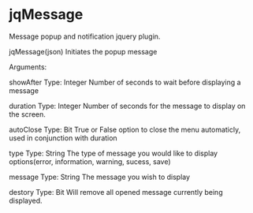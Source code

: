 jqMessage
=========

Message popup and notification jquery plugin.

jqMessage(json) Initiates the popup message

Arguments:

showAfter 
Type: Integer 
Number of seconds to wait before displaying a message

duration
Type: Integer
Number of seconds for the message to display on the screen.

autoClose
Type: Bit
True or False option to close the menu automaticly, used in conjunction with duration

type
Type: String
The type of message you would like to display options(error, information, warning, sucess, save)

message
Type: String
The message you wish to display

destory
Type: Bit
Will remove all opened message currently being displayed. 

